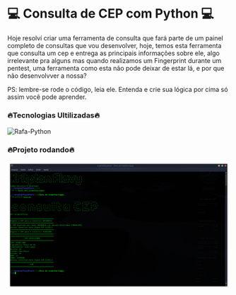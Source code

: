 # 💻 Consulta de CEP com Python 💻

Hoje resolví criar uma ferramenta de consulta que fará parte de um painel completo de consultas que vou desenvolver, hoje, temos esta ferramenta que consulta
 um cep e entrega as principais informações sobre ele, algo irrelevante pra alguns mas quando realizamos um Fingerprint durante um pentest, uma ferramenta como esta
  não pode deixar de estar lá, e por que não desenvolvver a nossa?

PS: lembre-se rode o código, leia ele. Entenda e crie sua lógica por cima só assim você pode aprender.

<h3>🔥Tecnologias Ultilizadas🔥</h3>

<img align="center" alt="Rafa-Python" height="30" width="50" src="https://cdn.jsdelivr.net/gh/devicons/devicon/icons/python/python-original.svg">

<h3>🔥Projeto rodando🔥</h3>

![flavyss](https://github.com/flavyss/consultar-cep-com-python/blob/c6fae527c59a209bce75a62a3045fd23f8731cfd/CEP.png)
